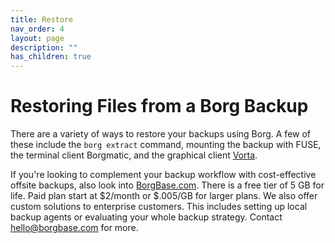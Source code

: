 ```yaml
---
title: Restore
nav_order: 4
layout: page
description: ""
has_children: true
---
```


# Restoring Files from a Borg Backup

There are a variety of ways to restore your backups using Borg.  A few of these include the `borg extract` command, mounting the backup with FUSE, the terminal client Borgmatic, and the graphical client [Vorta](https://vorta.borgbase.com/).

If you're looking to complement your backup workflow with cost-effective offsite backups, also look into [BorgBase.com](https://www.borgbase.com). There is a free tier of 5 GB for life. Paid plan start at $2/month or $.005/GB for larger plans. We also offer custom solutions to enterprise customers. This includes setting up local backup agents or evaluating your whole backup strategy. Contact [hello@borgbase.com](mailto:hello@borgbase.com) for more.
